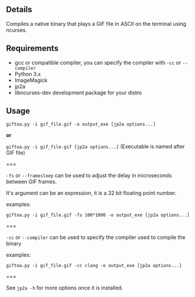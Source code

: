 ## Details

Compiles a native binary that plays a GIF file in ASCII on the terminal using ncurses.


## Requirements

* gcc or compatible compiler, you can specify the compiler with `-cc` or `--compiler`
* Python 3.x
* ImageMagick
* jp2a
* libncurses-dev development package for your distro


## Usage

`giftoa.py -i gif_file.gif -o output_exe [jp2a options...]`

**or**

`giftoa.py -i gif_file.gif [jp2a options...]`  (Executable is named after GIF file)


===


`-fs` or `--framesleep` can be used to adjust the delay in microseconds between GIF frames.

It's argument can be an expression, it is a 32 bit floating point number.

examples:

`giftoa.py -i gif_file.gif -fs 100*1000 -o output_exe [jp2a options...]`


===


`-cc` or `--compiler` can be used to specify the compiler used to compile the binary

examples:

`giftoa.py -i gif_file.gif -cc clang -o output_exe [jp2a options...]`


===


See `jp2a -h` for more options once it is installed.
